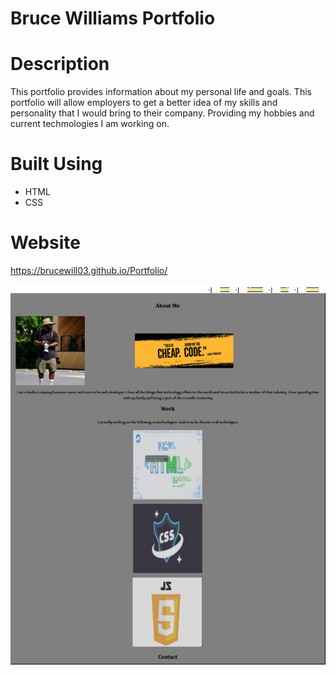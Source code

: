 # Bruce Williams Portfolio

# Description

This portfolio provides information about my personal life and goals. This portfolio will allow employers to get a better idea of my skills and personality that I would bring to their company. Providing my hobbies and current techmologies I am working on. 

# Built Using
* HTML
* CSS

# Website 
https://brucewill03.github.io/Portfolio/

![ScreenShot1](https://github.com/brucewill03/portfolio/raw/main/Images/Screenshot5.png)
